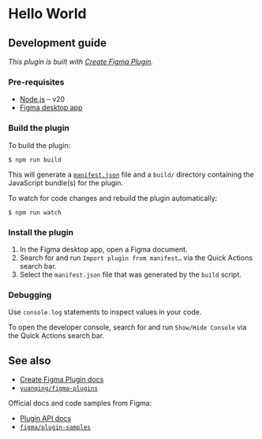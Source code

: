 # Hello World

## Development guide

*This plugin is built with [Create Figma Plugin](https://yuanqing.github.io/create-figma-plugin/).*

### Pre-requisites

- [Node.js](https://nodejs.org) – v20
- [Figma desktop app](https://figma.com/downloads/)

### Build the plugin

To build the plugin:

```
$ npm run build
```

This will generate a [`manifest.json`](https://figma.com/plugin-docs/manifest/) file and a `build/` directory containing the JavaScript bundle(s) for the plugin.

To watch for code changes and rebuild the plugin automatically:

```
$ npm run watch
```

### Install the plugin

1. In the Figma desktop app, open a Figma document.
2. Search for and run `Import plugin from manifest…` via the Quick Actions search bar.
3. Select the `manifest.json` file that was generated by the `build` script.

### Debugging

Use `console.log` statements to inspect values in your code.

To open the developer console, search for and run `Show/Hide Console` via the Quick Actions search bar.

## See also

- [Create Figma Plugin docs](https://yuanqing.github.io/create-figma-plugin/)
- [`yuanqing/figma-plugins`](https://github.com/yuanqing/figma-plugins#readme)

Official docs and code samples from Figma:

- [Plugin API docs](https://figma.com/plugin-docs/)
- [`figma/plugin-samples`](https://github.com/figma/plugin-samples#readme)
